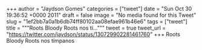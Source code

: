 
+++
author = "Jaydson Gomes"
categories = ["tweet"]
date = "Sun Oct 30 19:36:52 +0000 2011"
draft = false
image = "No media found for this Tweet"
slug = "1ef2bb7a0a1b6db74ff80102aa08efae961b46e6"
tags = ["tweet"]
title = """Roots Bloody Roots nos tí..."""
tweet = true
tweet_url = "https://twitter.com/jaydson/status/130729902281461760"
+++
Roots Bloody Roots nos tímpanos
